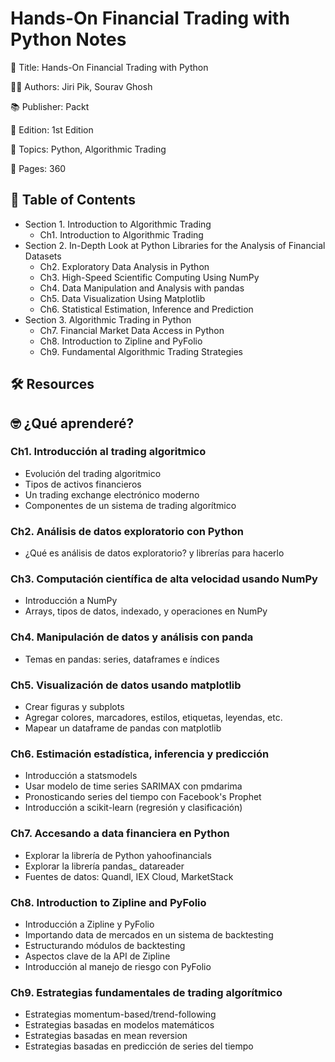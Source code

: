 # Hands-On Financial Trading with Python Notes

📕 Title: Hands-On Financial Trading with Python

👨‍💻 Authors: Jiri Pik, Sourav Ghosh

📚 Publisher: Packt

🎯 Edition: 1st Edition

💾 Topics: Python, Algorithmic Trading

📄 Pages: 360

## 📝 Table of Contents

- Section 1. Introduction to Algorithmic Trading
  - Ch1. Introduction to Algorithmic Trading
- Section 2. In-Depth Look at Python Libraries for the Analysis of Financial Datasets
  - Ch2. Exploratory Data Analysis in Python
  - Ch3. High-Speed Scientific Computing Using NumPy
  - Ch4. Data Manipulation and Analysis with pandas
  - Ch5. Data Visualization Using Matplotlib
  - Ch6. Statistical Estimation, Inference and Prediction
- Section 3. Algorithmic Trading in Python
  - Ch7. Financial Market Data Access in Python
  - Ch8. Introduction to Zipline and PyFolio
  - Ch9. Fundamental Algorithmic Trading Strategies

## 🛠️ Resources


## 🤓 ¿Qué aprenderé?

### Ch1. Introducción al trading algoritmico
  - Evolución del trading algoritmico
  - Tipos de activos financieros
  - Un trading exchange electrónico moderno
  - Componentes de un sistema de trading algorítmico
### Ch2. Análisis de datos exploratorio con Python
  - ¿Qué es análisis de datos exploratorio? y librerías para hacerlo
### Ch3. Computación científica de alta velocidad usando NumPy
  - Introducción a NumPy
  - Arrays, tipos de datos, indexado, y operaciones en NumPy
### Ch4. Manipulación de datos y análisis con panda
  - Temas en pandas: series, dataframes e índices
### Ch5. Visualización de datos usando matplotlib
  - Crear figuras y subplots
  - Agregar colores, marcadores, estilos, etiquetas, leyendas, etc.
  - Mapear un dataframe de pandas con matplotlib
### Ch6. Estimación estadística, inferencia y predicción
  - Introducción a statsmodels
  - Usar modelo de time series SARIMAX con pmdarima
  - Pronosticando series del tiempo con Facebook's Prophet
  - Introducción a scikit-learn (regresión y clasificación)
### Ch7. Accesando a data financiera en Python
  - Explorar la librería de Python yahoofinancials
  - Explorar la librería pandas_ datareader
  - Fuentes de datos: Quandl, IEX Cloud, MarketStack
### Ch8. Introduction to Zipline and PyFolio
  - Introducción a Zipline y PyFolio
  - Importando data de mercados en un sistema de backtesting
  - Estructurando módulos de backtesting
  - Aspectos clave de la API de Zipline
  - Introducción al manejo de riesgo con PyFolio
### Ch9. Estrategias fundamentales de trading algorítmico
  - Estrategias momentum-based/trend-following
  - Estrategias basadas en modelos matemáticos
  - Estrategias basadas en mean reversion
  - Estrategias basadas en predicción de series del tiempo